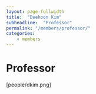 ```yaml
---
layout: page-fullwidth
title:  "Daehoon Kim"
subheadline:  "Professor"
permalink: "/members/professor/"
categories:
    - members
---
```


# Professor
[people/dkim.png]